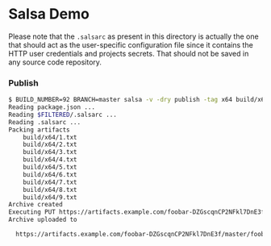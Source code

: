# Salsa Demo

Please note that the `.salsarc` as present in this directory is actually the one
that should act as the user-specific configuration file since it contains the
HTTP user credentials and projects secrets. That should not be saved in any
source code repository.

### Publish

```bash
$ BUILD_NUMBER=92 BRANCH=master salsa -v -dry publish -tag x64 build/x64
Reading package.json ...
Reading $FILTERED/.salsarc ...
Reading .salsarc ...
Packing artifacts
    build/x64/1.txt
    build/x64/2.txt
    build/x64/3.txt
    build/x64/4.txt
    build/x64/5.txt
    build/x64/6.txt
    build/x64/7.txt
    build/x64/8.txt
    build/x64/9.txt
Archive created
Executing PUT https://artifacts.example.com/foobar-DZGscqnCP2NFkl7DnE3f/master/foobar-x64-master-1.2.3.92.tar
Archive uploaded to

  https://artifacts.example.com/foobar-DZGscqnCP2NFkl7DnE3f/master/foobar-x64-master-1.2.3.92.tar

```
